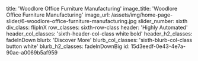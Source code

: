 title: 'Woodlore Office Furniture Manufacturing'
image_title: 'Woodlore Office Furniture Manufacturing'
image_url: /assets/img/home-page-slider/6-woodlore-office-furniture-manufacturing.jpg
slider_number: sixth
div_class: flipInX
row_classes: sixth-row-class
header: 'Highly Automated'
header_col_classes: 'sixth-header-col-class white bold'
header_h2_classes: fadeInDown
blurb: 'Discover More'
blurb_col_classes: 'sixth-blurb-col-class button white'
blurb_h2_classes: fadeInDownBig
id: 15d3eedf-0e43-4e7a-90ae-a0069b5af959
